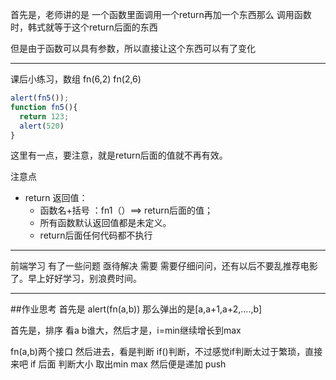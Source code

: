 首先是，老师讲的是 一个函数里面调用一个return再加一个东西那么
调用函数时，韩式就等于这个return后面的东西

但是由于函数可以具有参数，所以直接让这个东西可以有了变化

----

课后小练习，数组 fn(6,2)  fn(2,6)
```javascript
alert(fn5());
function fn5(){
  return 123;
  alert(520)
}

```
这里有一点，要注意，就是return后面的值就不再有效。

注意点
- return 返回值：
  - 函数名+括号 ：fn1（）==> return后面的值；
  - 所有函数默认返回值都是未定义。
  - return后面任何代码都不执行

----
前端学习 有了一些问题 亟待解决 
需要 需要仔细问问，还有以后不要乱推荐电影了。早上好好学习，别浪费时间。

----

##作业思考
首先是
alert(fn(a,b))
那么弹出的是[a,a+1,a+2,....,b]

首先是，排序
看a b谁大，然后才是，i=min继续增长到max

fn(a,b)两个接口
然后进去，看是判断
if()判断，不过感觉if判断太过于繁琐，直接来吧
if 后面 判断大小  取出min max
然后便是递加 push